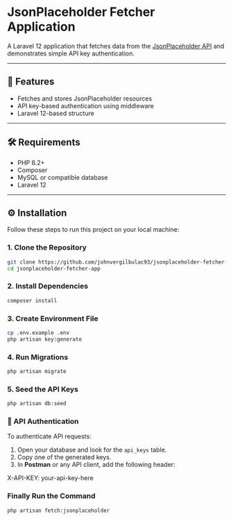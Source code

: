 # JsonPlaceholder Fetcher Application

A Laravel 12 application that fetches data from the [JsonPlaceholder API](https://jsonplaceholder.typicode.com/) and demonstrates simple API key authentication.

---

## 🚀 Features

-   Fetches and stores JsonPlaceholder resources
-   API key-based authentication using middleware
-   Laravel 12-based structure

---

## 🛠️ Requirements

-   PHP 8.2+
-   Composer
-   MySQL or compatible database
-   Laravel 12

---

## ⚙️ Installation

Follow these steps to run this project on your local machine:

### 1. Clone the Repository

```bash
git clone https://github.com/johnvergilbulac93/jsonplaceholder-fetcher-app.git
cd jsonplaceholder-fetcher-app
```

### 2. Install Dependencies

```bash
composer install
```

### 3. Create Environment File

```bash
cp .env.example .env
php artisan key:generate
```

### 4. Run Migrations

```bash
php artisan migrate
```

### 5. Seed the API Keys

```bash
php artisan db:seed
```

### 🔐 API Authentication

To authenticate API requests:

1. Open your database and look for the `api_keys` table.
2. Copy one of the generated keys.
3. In **Postman** or any API client, add the following header:

X-API-KEY: your-api-key-here

### Finally Run the Command

```bash
php artisan fetch:jsonplaceholder
```
